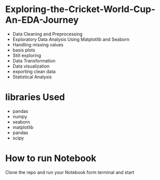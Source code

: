 # Exploring-the-Cricket-World-Cup-An-EDA-Journey

- Data Cleaning and Preprocessing
- Exploratory Data Analysis Using Matplotlib and Seaborn
- Handling missing values
- basis plots
- Still exploring
- Data Transformation
- Data visualization
- exporting clean data
- Statistical Analysis

# libraries Used 


 - pandas
 -  numpy
 -  seaborn
 -  matplotlib
 -  pandas
 -  scipy

# How to run Notebook 

Clone the repo and run your Notebook form terminal and start 
  
 
 

  


